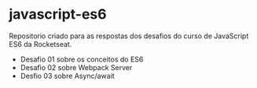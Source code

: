 # javascript-es6
Repositorio criado para as respostas dos desafios do curso de JavaScript ES6 da Rocketseat. 

* Desafio 01 sobre os conceitos do ES6
* Desafio 02 sobre Webpack Server
* Desfio 03 sobre Async/await
